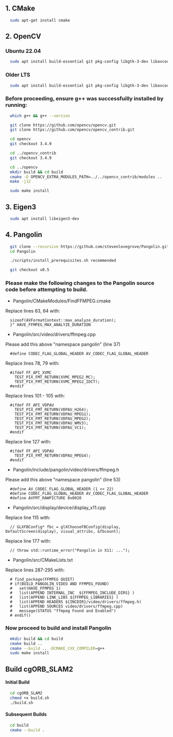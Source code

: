 ## 1. CMake

```bash
  sudo apt-get install cmake
```

## 2. OpenCV

### Ubuntu 22.04

```bash
  sudo apt install build-essential git pkg-config libgtk-3-dev libavcodec-dev libavformat-dev libswscale-dev libv4l-dev libxvidcore-dev libx264-dev libjpeg-dev libpng-dev libtiff-dev gfortran openexr libatlas-base-dev python3-dev python3-numpy libtbb2 libtbb-dev libdc1394-dev
```

### Older LTS

```bash
  sudo apt install build-essential git pkg-config libgtk-3-dev libavcodec-dev libavformat-dev libswscale-dev libv4l-dev libxvidcore-dev libx264-dev libjpeg-dev libpng-dev libtiff-dev gfortran openexr libatlas-base-dev python3-dev python3-numpy libtbb2 libtbb-dev libdc1394-22-dev
```

### Before proceeding, ensure g++ was successfuilly installed by running:

```bash
  which g++ && g++ --version
```

```bash
  git clone https://github.com/opencv/opencv.git
  git clone https://github.com/opencv/opencv_contrib.git
```

```bash
  cd opencv
  git checkout 3.4.9

  cd ../opencv_contrib
  git checkout 3.4.9

  cd ../opencv
  mkdir build && cd build
  cmake -D OPENCV_EXTRA_MODULES_PATH=../../opencv_contrib/modules ..
  make -j12

  sudo make install
```

## 3. Eigen3

```bash
  sudo apt install libeigen3-dev
```

## 4. Pangolin

```bash
  git clone --recursive https://github.com/stevenlovegrove/Pangolin.git
  cd Pangolin

  ./scripts/install_prerequisites.sh recommended

  git checkout v0.5
```

### Please make the following changes to the Pangolin source code before attempting to build.

- Pangolin/CMakeModules/FindFFMPEG.cmake

Replace lines 63, 64 with:

```code
  sizeof(AVFormatContext::max_analyze_duration);
  }" HAVE_FFMPEG_MAX_ANALYZE_DURATION
```

- Pangolin/src/video/drivers/ffmpeg.cpp

Please add this above "namespace pangolin" (line 37)

```code
  #define CODEC_FLAG_GLOBAL_HEADER AV_CODEC_FLAG_GLOBAL_HEADER
```

Replace lines 78, 79 with:

```code
  #ifdef FF_API_XVMC
    TEST_PIX_FMT_RETURN(XVMC_MPEG2_MC);
    TEST_PIX_FMT_RETURN(XVMC_MPEG2_IDCT);
  #endif
```

Replace lines 101 - 105 with:

```code
  #ifdef FF_API_VDPAU
    TEST_PIX_FMT_RETURN(VDPAU_H264);
    TEST_PIX_FMT_RETURN(VDPAU_MPEG1);
    TEST_PIX_FMT_RETURN(VDPAU_MPEG2);
    TEST_PIX_FMT_RETURN(VDPAU_WMV3);
    TEST_PIX_FMT_RETURN(VDPAU_VC1);
  #endif
```

Replace line 127 with:

```code
  #ifdef FF_API_VDPAU
    TEST_PIX_FMT_RETURN(VDPAU_MPEG4);
  #endif
```

- Pangolin/include/pangolin/video/drivers/ffmpeg.h

Please add this above "namespace pangolin" (line 53)

```code
  #define AV_CODEC_FLAG_GLOBAL_HEADER (1 << 22)
  #define CODEC_FLAG_GLOBAL_HEADER AV_CODEC_FLAG_GLOBAL_HEADER
  #define AVFMT_RAWPICTURE 0x0020
```

- Pangolin/src/display/device/display_x11.cpp

Replace line 115 with:

```code
  // GLXFBConfig* fbc = glXChooseFBConfig(display, DefaultScreen(display), visual_attribs, &fbcount);
```

Replace line 177 with:

```code
  // throw std::runtime_error("Pangolin in X11: ...");
```

- Pangolin/src/CMakeLists.txt

Replace lines 287-295 with:

```code
  # find_package(FFMPEG QUIET)
  # if(BUILD_PANGOLIN_VIDEO AND FFMPEG_FOUND)
  #   set(HAVE_FFMPEG 1)
  #   list(APPEND INTERNAL_INC  ${FFMPEG_INCLUDE_DIRS} )
  #   list(APPEND LINK_LIBS ${FFMPEG_LIBRARIES} )
  #   list(APPEND HEADERS ${INCDIR}/video/drivers/ffmpeg.h)
  #   list(APPEND SOURCES video/drivers/ffmpeg.cpp)
  #   message(STATUS "ffmpeg Found and Enabled")
  # endif()
```

### Now proceed to build and install Pangolin

```bash
  mkdir build && cd build
  cmake build ..
  cmake --build .. -DCMAKE_CXX_COMPILER=g++
  sudo make install
```

## Build cgORB_SLAM2

#### Initial Build

```bash
  cd cgORB_SLAM2
  chmod +x build.sh
  ./build.sh
```

#### Subsequent Builds

```bash
  cd build
  cmake --build .
```
